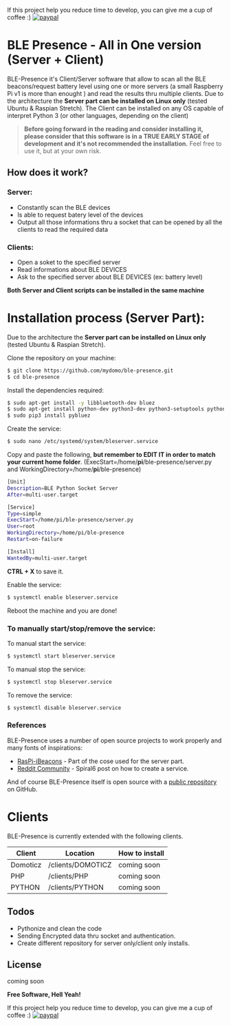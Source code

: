 If this project help you reduce time to develop, you can give me a cup of coffee :)
[![paypal](https://www.paypalobjects.com/en_US/i/btn/btn_donateCC_LG.gif)](https://paypal.me/marcobag)

# BLE Presence - All in One version (Server + Client)

BLE-Presence it's Client/Server software that allow to scan all the BLE beacons/request battery level using one or more servers (a small Raspberry Pi v1 is more than enought ) and read the results thru multiple clients.
Due to the architecture the **Server part can be installed on Linux only** (tested Ubuntu & Raspian Stretch).
The Client can be installed on any OS capable of interpret Python 3 (or other languages, depending on the client)
> **Before going forward in the reading and consider installing it, please consider that this software is in a TRUE EARLY STAGE of development and it's not recommended the installation.**
> Feel free to use it, but at your own risk.

## How does it work?
### Server:
  - Constantly scan the BLE devices
  - Is able to request batery level of the devices
  - Output all those informations thru a socket that can be opened by all the clients to read the required data

### Clients:
  - Open a soket to the specified server
  - Read informations about BLE DEVICES
  - Ask to the specified server about BLE DEVICES (ex: battery level)

**Both Server and Client scripts can be installed in the same machine**

# Installation process (Server Part):
Due to the architecture the **Server part can be installed on Linux only** (tested Ubuntu & Raspian Stretch).

Clone the repository on your machine:
```sh
$ git clone https://github.com/mydomo/ble-presence.git
$ cd ble-presence
```
Install the dependencies required:
```sh
$ sudo apt-get install -y libbluetooth-dev bluez
$ sudo apt-get install python-dev python3-dev python3-setuptools python3-pip
$ sudo pip3 install pybluez
```
Create the service:
```sh
$ sudo nano /etc/systemd/system/bleserver.service
```
Copy and paste the following, **but remember to EDIT IT in order to match your current home folder**. (ExecStart=/home/**pi**/ble-presence/server.py and WorkingDirectory=/home/**pi**/ble-presence)
```sh
[Unit]
Description=BLE Python Socket Server
After=multi-user.target

[Service]
Type=simple
ExecStart=/home/pi/ble-presence/server.py
User=root
WorkingDirectory=/home/pi/ble-presence
Restart=on-failure

[Install]
WantedBy=multi-user.target
```
**CTRL + X** to save it.

Enable the service:
```sh
$ systemctl enable bleserver.service
```
Reboot the machine and you are done!

### To manually start/stop/remove the service:
To manual start the service:
```sh
$ systemctl start bleserver.service
```
To manual stop the service:
```sh
$ systemctl stop bleserver.service
```
To remove the service:
```sh
$ systemctl disable bleserver.service
```
### References

BLE-Presence uses a number of open source projects to work properly and many fonts of inspirations:

* [RasPi-iBeacons] - Part of the cose used for the server part.
* [Reddit Community] - Spiral6 post on how to create a service.

And of course BLE-Presence itself is open source with a [public repository] on GitHub.

# Clients

BLE-Presence is currently extended with the following clients.

| Client | Location | How to install |
| ------ | ------ | ------ |
| Domoticz | /clients/DOMOTICZ | coming soon |
| PHP | /clients/PHP | coming soon |
| PYTHON | /clients/PYTHON | coming soon |

## Todos

 - Pythonize and clean the code
 - Sending Encrypted data thru socket and authentication.
 - Create different repository for server only/client only installs.

License
----

coming soon

**Free Software, Hell Yeah!**

If this project help you reduce time to develop, you can give me a cup of coffee :)
[![paypal](https://www.paypalobjects.com/en_US/i/btn/btn_donateCC_LG.gif)](https://paypal.me/marcobag)

[//]: # (These are reference links used in the body of this note and get stripped out when the markdown processor does its job. There is no need to format nicely because it shouldn't be seen. Thanks SO - http://stackoverflow.com/questions/4823468/store-comments-in-markdown-syntax)

   [RasPi-iBeacons]: <https://github.com/flyinactor91/RasPi-iBeacons>
   [Reddit Community]: <https://www.reddit.com/r/raspberry_pi/comments/4vhofs/creating_a_systemd_daemon_so_you_can_run_a_python/>
   [public repository]: <https://github.com/mydomo/ble-presence>
